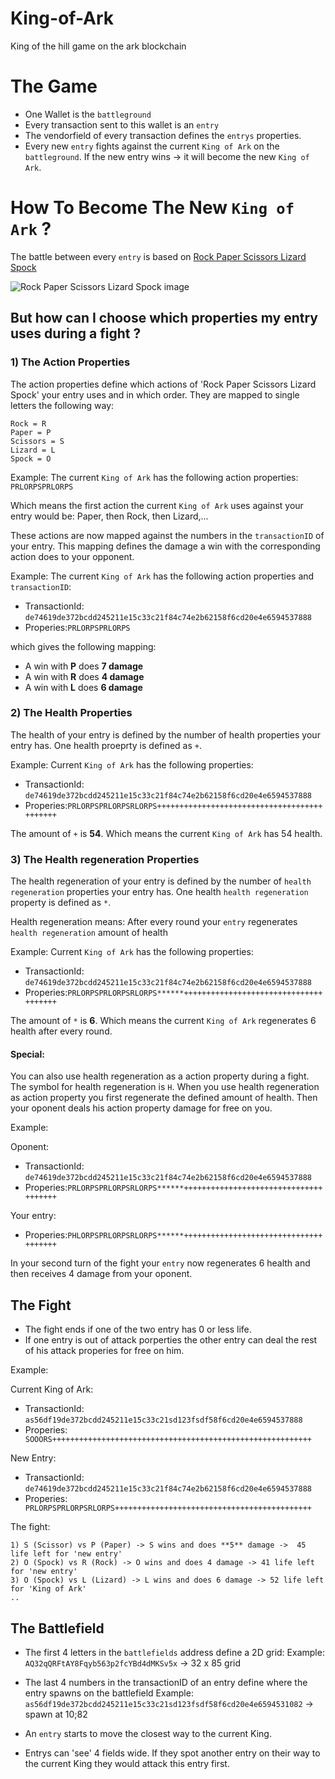 # King-of-Ark
King of the hill game on the ark blockchain

# The Game

- One Wallet is the `battleground`
- Every transaction sent to this wallet is an `entry`
- The vendorfield of every transaction defines the `entrys` properties.
- Every new `entry` fights against the current `King of Ark` on the `battleground`. If the new entry wins -> it will become the new `King of Ark`.

# How To Become The New `King of Ark` ?

The battle between every `entry` is based on [Rock Paper Scissors Lizard Spock](http://bigbangtheory.wikia.com/wiki/Rock_Paper_Scissors_Lizard_Spock)

![Rock Paper Scissors Lizard Spock image](https://upload.wikimedia.org/wikipedia/en/c/cc/Rock_paper_scissors_lizard_spock.png "Rock Paper Scissors Lizard Spock rules")



## But how can I choose which properties my entry uses during a fight ?

### 1) The Action Properties

The action properties define which actions of 'Rock Paper Scissors Lizard Spock' your entry uses and in which order. 
They are mapped to single letters the following way:

```
Rock = R
Paper = P
Scissors = S
Lizard = L
Spock = O
```

Example: 
The current `King of Ark` has the following action properties: 
`PRLORPSPRLORPS`


Which means the first action the current `King of Ark` uses against your entry would be: Paper, then Rock, then Lizard,...

These actions are now mapped against the numbers in the `transactionID` of your entry. This mapping defines the damage a win with the corresponding action does to your opponent.  

Example: 
The current `King of Ark` has the following action properties and `transactionID`:
- TransactionId: `de74619de372bcdd245211e15c33c21f84c74e2b62158f6cd20e4e6594537888`
- Properies:`PRLORPSPRLORPS`

which gives the following mapping: 

- A win with **P** does **7 damage**
- A win with **R** does **4 damage**
- A win with **L** does **6 damage**


### 2) The Health Properties

The health of your entry is defined by the number of health properties your entry has. One health proeprty is defined as `+`.

Example:
Current `King of Ark` has the following properties:
- TransactionId: `de74619de372bcdd245211e15c33c21f84c74e2b62158f6cd20e4e6594537888`
- Properies:`PRLORPSPRLORPSRLORPS++++++++++++++++++++++++++++++++++++++++++++`

 The amount of `+` is **54**. Which means the current `King of Ark` has 54 health. 
 
### 3) The Health regeneration Properties

The health regeneration of your entry is defined by the number of `health regeneration` properties your entry has. One health `health regeneration` property is defined as `*`.

Health regeneration means: After every round your `entry` regenerates `health regeneration` amount of health

Example:
Current `King of Ark` has the following properties:
- TransactionId: `de74619de372bcdd245211e15c33c21f84c74e2b62158f6cd20e4e6594537888`
- Properies:`PRLORPSPRLORPSRLORPS******++++++++++++++++++++++++++++++++++++++`

 The amount of `*` is **6**. Which means the current `King of Ark` regenerates 6 health after every round. 
 
 #### Special: 
 
 You can also use health regeneration as a action property during a fight. The symbol for health regeneration is `H`. When you use health regeneration as action property you first regenerate the defined amount of health. Then your oponent deals his action property damage for free on you. 
 
 Example:
 
 Oponent: 
- TransactionId: `de74619de372bcdd245211e15c33c21f84c74e2b62158f6cd20e4e6594537888`
- Properies:`PRLORPSPRLORPSRLORPS******++++++++++++++++++++++++++++++++++++++`

Your entry: 
 - Properies:`PHLORPSPRLORPSRLORPS******++++++++++++++++++++++++++++++++++++++`
 
 In your second turn of the fight your `entry` now regenerates 6 health and then receives 4 damage from your oponent. 
 
 ## The Fight

- The fight ends if one of the two entry has 0 or less life.
- If one entry is out of attack porperties the other entry can deal the rest of his attack properies for free on him.

Example:

Current King of Ark:
- TransactionId: `as56df19de372bcdd245211e15c33c21sd123fsdf58f6cd20e4e6594537888`
- Properies:` SOOORS++++++++++++++++++++++++++++++++++++++++++++++++++++++++++`

New Entry:
- TransactionId: `de74619de372bcdd245211e15c33c21f84c74e2b62158f6cd20e4e6594537888`
- Properies:` PRLORPSPRLORPSRLORPS++++++++++++++++++++++++++++++++++++++++++++`

The fight:
```
1) S (Scissor) vs P (Paper) -> S wins and does **5** damage ->  45 life left for 'new entry'
2) O (Spock) vs R (Rock) -> O wins and does 4 damage -> 41 life left for 'new entry'
3) O (Spock) vs L (Lizard) -> L wins and does 6 damage -> 52 life left for 'King of Ark'
..
```

 ## The Battlefield
 
 - The first 4 letters in the `battlefields` address define a 2D grid:
Example: `AQ32qQRFtAY8Fqyb563p2fcYBd4dMKSv5x` -> 32 x 85 grid

- The last 4 numbers in the transactionID of an entry define where the entry spawns on the battlefield
Example: `as56df19de372bcdd245211e15c33c21sd123fsdf58f6cd20e4e6594531082` -> spawn at 10;82

- An `entry` starts to move the closest way to the current King. 

- Entrys can 'see' 4 fields wide. If they spot another entry on their way to the current King they would attack this entry first. 

